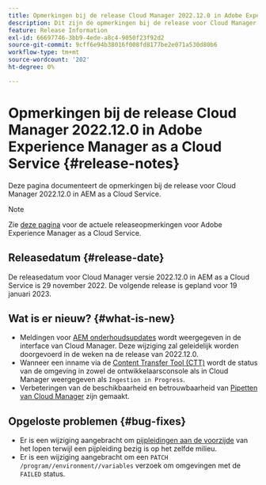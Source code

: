 ```yaml
---
title: Opmerkingen bij de release Cloud Manager 2022.12.0 in Adobe Experience Manager as a Cloud Service
description: Dit zijn de opmerkingen bij de release voor Cloud Manager 2022.12.0 in AEM as a Cloud Service.
feature: Release Information
exl-id: 66697746-3bb9-4ede-a8c4-9050f23f92d2
source-git-commit: 9cff6e94b38016f008fd8177be2e071a530d80b6
workflow-type: tm+mt
source-wordcount: '202'
ht-degree: 0%

---
```


# Opmerkingen bij de release Cloud Manager 2022.12.0 in Adobe Experience Manager as a Cloud Service {#release-notes}

Deze pagina documenteert de opmerkingen bij de release voor Cloud Manager 2022.12.0 in AEM as a Cloud Service.

>[!NOTE]
>
>Zie [deze pagina](/help/release-notes/release-notes-cloud/release-notes-current.md) voor de actuele releaseopmerkingen voor Adobe Experience Manager as a Cloud Service.

## Releasedatum {#release-date}

De releasedatum voor Cloud Manager versie 2022.12.0 in AEM as a Cloud Service is 29 november 2022. De volgende release is gepland voor 19 januari 2023.

## Wat is er nieuw? {#what-is-new}

* Meldingen voor [AEM onderhoudsupdates](/help/overview/what-is-new-and-different.md#aem-updates) wordt weergegeven in de interface van Cloud Manager. Deze wijziging zal geleidelijk worden doorgevoerd in de weken na de release van 2022.12.0.
* Wanneer een inname via de [Content Transfer Tool (CTT)](/help/journey-migration/content-transfer-tool/using-content-transfer-tool/overview-content-transfer-tool.md) wordt de status van de omgeving in zowel de ontwikkelaarsconsole als in Cloud Manager weergegeven als `Ingestion in Progress`.
* Verbeteringen van de beschikbaarheid en betrouwbaarheid van [Pipetten van Cloud Manager](/help/implementing/cloud-manager/configuring-pipelines/introduction-ci-cd-pipelines.md) zijn gemaakt.

## Opgeloste problemen {#bug-fixes}

* Er is een wijziging aangebracht om [pijpleidingen aan de voorzijde](/help/implementing/cloud-manager/configuring-pipelines/introduction-ci-cd-pipelines.md#front-end) van het lopen terwijl een pijpleiding bezig is op het zelfde milieu.
* Er is een wijziging aangebracht om een `PATCH /program//environment//variables` verzoek om omgevingen met de `FAILED` status.
